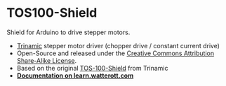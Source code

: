 # TOS100-Shield
Shield for Arduino to drive stepper motors.

* [Trinamic](https://www.trinamic.com) stepper motor driver (chopper drive / constant current drive)
* Open-Source and released under the [Creative Commons Attribution Share-Alike License](https://creativecommons.org/licenses/by-sa/4.0/).
* Based on the original [TOS-100-Shield](https://github.com/trinamic/TOS-100) from Trinamic
* **[Documentation on learn.watterott.com](https://learn.watterott.com)**
